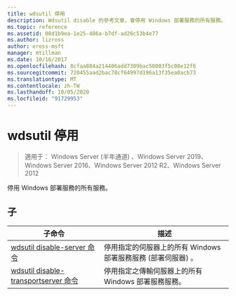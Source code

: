 ```yaml
---
title: wdsutil 停用
description: Wdsutil disable 的參考文章，會停用 Windows 部署服務的所有服務。
ms.topic: reference
ms.assetid: 08d1b9ea-1e25-486a-b7df-ad26c53b4e77
ms.author: lizross
author: eross-msft
manager: mtillman
ms.date: 10/16/2017
ms.openlocfilehash: 8cfaa884a214406add7309bac50003f5c08e12f6
ms.sourcegitcommit: 720455aad2bac78cf64997d196a13f35ea0acb73
ms.translationtype: MT
ms.contentlocale: zh-TW
ms.lasthandoff: 10/05/2020
ms.locfileid: "91729953"
---
```

# <a name="wdsutil-disable"></a>wdsutil 停用

> 適用于： Windows Server (半年通道) 、Windows Server 2019、Windows Server 2016、Windows Server 2012 R2、Windows Server 2012

停用 Windows 部署服務的所有服務。

## <a name="subcommands"></a>子
|子命令|描述|
|-------|--------|
|[wdsutil disable-server 命令](wdsutil-disable-server.md)|停用指定的伺服器上的所有 Windows 部署服務服務 (部署伺服器) 。|
|[wdsutil disable-transportserver 命令](wdsutil-disable-transportserver.md)|停用指定之傳輸伺服器上的所有 Windows 部署服務服務。|
